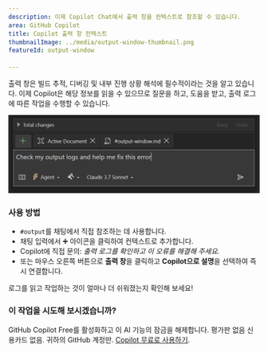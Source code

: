 ```yaml
---
description: 이제 Copilot Chat에서 출력 창을 컨텍스트로 참조할 수 있습니다.
area: GitHub Copilot
title: Copilot 출력 창 컨텍스트
thumbnailImage: ../media/output-window-thumbnail.png
featureId: output-window

---
```



출력 창은 빌드 추적, 디버깅 및 내부 진행 상황 해석에 필수적이라는 것을 알고 있습니다. 이제 Copilot은 해당 정보를 읽을 수 있으므로 질문을 하고, 도움을 받고, 출력 로그에 따른 작업을 수행할 수 있습니다.

![출력 창](../media/output-window.png)

### 사용 방법
- `#output`를 채팅에서 직접 참조하는 데 사용합니다.
- 채팅 입력에서 ➕ 아이콘을 클릭하여 컨텍스트로 추가합니다.
- Copilot에 직접 문의: *출력 로그를 확인하고 이 오류를 해결해 주세요.*
- 또는 마우스 오른쪽 버튼으로 **출력 창**을 클릭하고 **Copilot으로 설명**을 선택하여 즉시 연결합니다.

로그를 읽고 작업하는 것이 얼마나 더 쉬워졌는지 확인해 보세요!

### 이 작업을 시도해 보시겠습니까?
GitHub Copilot Free를 활성화하고 이 AI 기능의 잠금을 해제합니다.
평가판 없음 신용카드 없음. 귀하의 GitHub 계정만. [Copilot 무료로 사용하기](https://github.com/settings/copilot).
